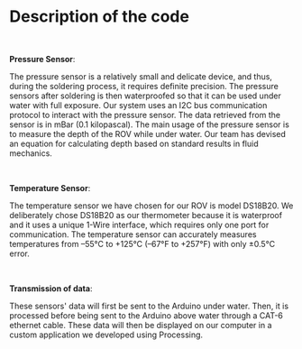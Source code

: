 # Description of the code

<br>

**Pressure Sensor**:

The pressure sensor is a relatively small and delicate device, and thus, during the soldering process, it requires definite precision. The pressure sensors after soldering is then waterproofed so that it can be used under water with full exposure. Our system uses an I2C bus communication protocol to interact with the pressure sensor. The data retrieved from the sensor is in mBar (0.1 kilopascal). The main usage of the pressure sensor is to measure the depth of the ROV while under water. Our team has devised an equation for calculating depth based on standard results in fluid mechanics.

<br>

**Temperature Sensor**:

The temperature sensor we have chosen for our ROV is model DS18B20. We deliberately chose DS18B20 as our thermometer because it is waterproof and it uses a unique 1-Wire interface, which requires only one port for communication. The temperature sensor can accurately measures temperatures from –55°C to +125°C (–67°F to +257°F) with only ±0.5°C error.

<br>

**Transmission of data**:

These sensors' data will first be sent to the Arduino under water. Then, it is processed before being sent to the Arduino above water through a CAT-6 ethernet cable. These data will then be displayed on our computer in a custom application we developed using Processing.
